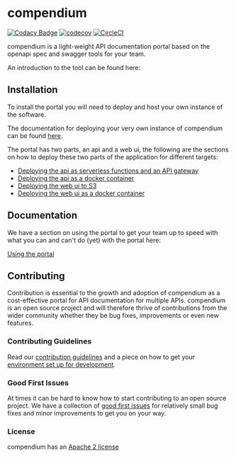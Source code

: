 # compendium

[![Codacy Badge](https://api.codacy.com/project/badge/Grade/0de42b2e1a894b07be195a07fff028ae)](https://app.codacy.com/app/freshwebio/compendium?utm_source=github.com&utm_medium=referral&utm_content=freshwebio/compendium&utm_campaign=Badge_Grade_Dashboard) [![codecov](https://codecov.io/gh/freshwebio/compendium/branch/master/graph/badge.svg)](https://codecov.io/gh/freshwebio/compendium) [![CircleCI](https://circleci.com/gh/freshwebio/compendium.svg?style=svg)](https://circleci.com/gh/freshwebio/compendium)

compendium is a light-weight API documentation portal based on the openapi spec and swagger tools for your team.

An introduction to the tool can be found here:

## Installation

To install the portal you will need to deploy and host your own instance of the software.

The documentation for deploying your very own instance of compendium can be found [here](https://freshwebio.gitbook.io/compendium).

The portal has two parts, an api and a web ui, the following are the sections on how to deploy these two parts of the application for different targets:

- [Deploying the api as serverless functions and an API gateway](https://freshwebio.gitbook.io/compendium/deployment/deploying-the-api-for-serverless)
- [Deploying the api as a docker container](https://freshwebio.gitbook.io/compendium/deployment/deploying-the-api-with-containers)
- [Deploying the web ui to S3](https://freshwebio.gitbook.io/compendium/deployment/deploying-the-portal-with-s3)
- [Deploying the web ui as a docker container](https://freshwebio.gitbook.io/compendium/deployment/deploying-the-portal-with-containers)

## Documentation

We have a section on using the portal to get your team up to speed with what you can and can't do (yet) with the portal here:

[Using the portal](https://freshwebio.gitbook.io/compendium/using-the-portal)

## Contributing

Contribution is essential to the growth and adoption of compendium as a cost-effective portal for API documentation for multiple APIs. compendium is an open source project and will therefore thrive of contributions from the wider community whether they be bug fixes, improvements or even new features.

### Contributing Guidelines

Read our [contribution guidelines](https://freshwebio.gitbook.io/compendium/contributing/getting-started) and a piece on how to get your [environment set up for development](https://freshwebio.gitbook.io/compendium/contributing/local-development-environments).

### Good First Issues

At times it can be hard to know how to start contributing to an open source project. We have a collection of [good first issues](https://github.com/freshwebio/compendium/labels/good%20first%20issue) for relatively small bug fixes and minor improvements to get you on your way.

### License

compendium has an [Apache 2 license](https://github.com/freshwebio/compendium/blob/master/LICENSE)
